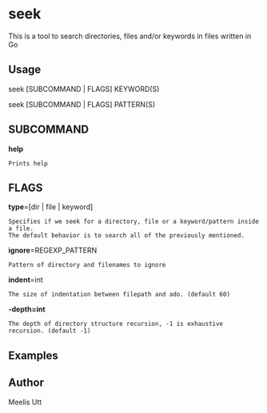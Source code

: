 # seek

This is a tool to search directories, files and/or keywords in files written in Go

## Usage

seek [SUBCOMMAND | FLAGS] KEYWORD(S)

seek [SUBCOMMAND | FLAGS] PATTERN(S)

## SUBCOMMAND

**help**

```
Prints help
```

## FLAGS

**type**=[dir | file | keyword]

```
Specifies if we seek for a directory, file or a keyword/pattern inside a file.
The default behavior is to search all of the previously mentioned.
```

**ignore**=REGEXP_PATTERN

```
Pattern of directory and filenames to ignore
```

**indent**=int

```
The size of indentation between filepath and ado. (default 60)
```

**-depth=int**

```
The depth of directory structure recursion, -1 is exhaustive recursion. (default -1)
```

## Examples



## Author

Meelis Utt
